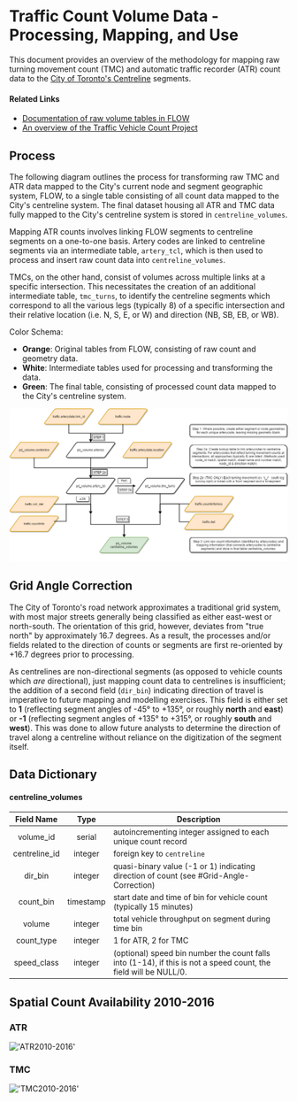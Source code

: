 # Traffic Count Volume Data - Processing, Mapping, and Use

This document provides an overview of the methodology for mapping raw turning movement count (TMC) and automatic traffic recorder (ATR) count data to the [City of Toronto's Centreline](http://www1.toronto.ca/wps/portal/contentonly?vgnextoid=9acb5f9cd70bb210VgnVCM1000003dd60f89RCRD) segments. 

#### Related Links
- [Documentation of raw volume tables in FLOW](https://github.com/CityofToronto/bdit_data-sources/tree/master/volumes)
- [An overview of the Traffic Vehicle Count Project](https://github.com/CityofToronto/bdit_volumes)

## Process
The following diagram outlines the process for transforming raw TMC and ATR data mapped to the City's current node and segment geographic system, FLOW, to a single table consisting of all count data mapped to the City's centreline system. The final dataset housing all ATR and TMC data fully mapped to the City's centreline system is stored in `centreline_volumes`.

Mapping ATR counts involves linking FLOW segments to centreline segments on a one-to-one basis. Artery codes are linked to centreline segments via an intermediate table, `artery_tcl`, which is then used to process and insert raw count data into `centreline_volumes`.

TMCs, on the other hand, consist of volumes across multiple links at a specific intersection. This necessitates the creation of an additional intermediate table, `tmc_turns`, to identify the centreline segments which correspond to all the various legs (typically 8) of a specific intersection and their relative location (i.e. N, S, E, or W) and direction (NB, SB, EB, or WB).

Color Schema:  
 - **Orange**: Original tables from FLOW, consisting of raw count and geometry data.
 - **White**: Intermediate tables used for processing and transforming the data.
 - **Green**: The final table, consisting of processed count data mapped to the City's centreline system.

!['process'](process.png)



## Grid Angle Correction
The City of Toronto's road network approximates a traditional grid system, with most major streets generally being classified as either east-west or north-south. The orientation of this grid, however, deviates from "true north" by approximately 16.7 degrees. As a result, the processes and/or fields related to the direction of counts or segments are first re-oriented by +16.7 degrees prior to processing.

As centrelines are non-directional segments (as opposed to vehicle counts which *are* directional), just mapping count data to centrelines is insufficient; the addition of a second field (`dir_bin`) indicating direction of travel is imperative to future mapping and modelling exercises. This field is either set to **1** (reflecting segment angles of -45° to +135°, or roughly **north** and **east**) or **-1** (reflecting segment angles of +135° to +315°, or roughly **south** and **west**). This was done to allow future analysts to determine the direction of travel along a centreline without reliance on the digitization of the segment itself.

## Data Dictionary
#### centreline_volumes
Field Name|Type|Description
:----------:|:----:|-----------
volume_id|serial|autoincrementing integer assigned to each unique count record
centreline_id|integer|foreign key to `centreline`
dir_bin|integer|quasi-binary value (-1 or 1) indicating direction of count (see #Grid-Angle-Correction)
count_bin|timestamp|start date and time of bin for vehicle count (typically 15 minutes)
volume|integer|total vehicle throughput on segment during time bin
count_type|integer|1 for ATR, 2 for TMC
speed_class|integer|(optional) speed bin number the count falls into (1-14), if this is not a speed count, the field will be NULL/0.  

## Spatial Count Availability 2010-2016
### ATR
!['ATR2010-2016'](ATR2010-2016.png)
### TMC
!['TMC2010-2016'](TMC2010-2016.png)
